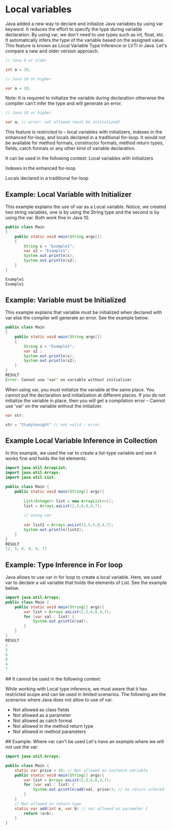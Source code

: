 # Local variables

Java added a new way to declare and initialize Java variables by using var keyword. It reduces the effort to specify the type during variable declaration. By using var, we don't need to use types such as int, float, etc. It automatically infers the type of the variable based on the assigned value. This feature is known as Local Variable Type Inference or LVTI in Java. Let's compare a new and older version approach.

```java
// Java 9 or older

int a = 10; 

// Java 10 or higher

var a = 10;
```

Note: It is required to initialize the variable during declaration otherwise the compiler can't infer the type and will generate an error.

```java
// Java 10 or higher

var a; // error: not allowed (must be initialized)
```

This feature is restricted to – local variables with initializers, indexes in the enhanced for-loop, and locals declared in a traditional for-loop. It would not be available for method formals, constructor formals, method return types, fields, catch formals or any other kind of variable declaration.

It can be used in the following context:
Local variables with initializers

Indexes in the enhanced for-loop

Locals declared in a traditional for-loop

## Example: Local Variable with Initializer

This example explains the use of var as a Local variable. Notice, we created two string variables, one is by using the String type and the second is by using the var. Both work fine in Java 10.

```java
public class Main
{
	public static void main(String args[])
	{  
		String s = "Example1";
		var s2 = "Example1";  
		System.out.println(s);  
		System.out.println(s2);
	}
}

Example1
Example1
```

## Example: Variable must be Initialized

This example explains that variable must be initialized when declared with var else the compiler will generate an error. See the example below.

```java
public class Main
{
	public static void main(String args[])
	{  
		String s = "Example1";
		var s2 ;
		System.out.println(s);  
		System.out.println(s2);
	}
}
RESULT
Error: Cannot use 'var' on variable without initializer
```

When using var, you must initialize the variable at the same place. You cannot put the declaration and initialization at different places. If you do not initialize the variable in place, then you will get a compilation error – Cannot use 'var' on the variable without the initializer.

```java
var str;

str = "Studytonight" // not valid : error
```

## Example Local Variable Inference in Collection

In this example, we used the var to create a list-type variable and see it works fine and holds the list elements.

```java
import java.util.ArrayList;
import java.util.Arrays;
import java.util.List;

public class Main {  
	public static void main(String[] args){
		
		List<Integer> list = new ArrayList<>();
		list = Arrays.asList(2,5,6,8,4,7);
		
		// using var
		
		var list2 = Arrays.asList(2,5,6,8,4,7);
		System.out.println(list2);
	}
}
RESULT
[2, 5, 6, 8, 4, 7]
```

## Example: Type Inference in For loop

Java allows to use var in for loop to create a local variable. Here, we used var to declare a val variable that holds the elements of List. See the example below.

```java
import java.util.Arrays;
public class Main {  
	public static void main(String[] args){
		var list = Arrays.asList(2,5,6,8,4,7);
		for (var val : list) {
			System.out.println(val);
		}
	}
}
RESULT
2
5
6
8
4
7

```

## It cannot be used in the following context:

While working with Local type inference, we must aware that it has restricted scope and can be used in limited scenarios. The following are the scenarios where Java does not allow to use of var.

- Not allowed as class fields
- Not allowed as a parameter
- Not allowed as catch formal
- Not allowed in the method return type
- Not allowed in method parameters

## Example: Where var can't be used
Let's have an example where we will not use the var:

```java
import java.util.Arrays;

public class Main {  
	static var price = 10; // Not allowed as instance variable
	public static void main(String[] args){
		var list = Arrays.asList(2,5,6,8,4,7);
		for (var val : list) {
			System.out.println(add(val, price)); // no return infered
		}
	}
	// Not allowed in return type
	static var add(int a, var b) // not allowed as parameter {
		return (a+b);
	}
}
```